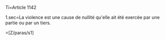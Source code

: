 Ti=Article 1142

1.sec=La violence est une cause de nullité qu'elle ait été exercée par une partie ou par un tiers.

=[Z/paras/s1]